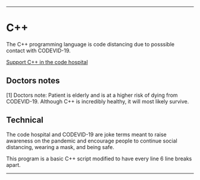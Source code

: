 
***

# C++

The C++ programming language is code distancing due to posssible contact with CODEVID-19.

[Support C++ in the code hospital](https://github.com/seanpm2001/Code-distancing/discussions/19)

## Doctors notes

[1] Doctors note: Patient is elderly and is at a higher risk of dying from CODEVID-19. Although C++ is incredibly healthy, it will most likely survive.

## Technical

The code hospital and CODEVID-19 are joke terms meant to raise awareness on the pandemic and encourage people to continue social distancing, wearing a mask, and being safe.

This program is a basic C++ script modified to have every line 6 line breaks apart.

***
